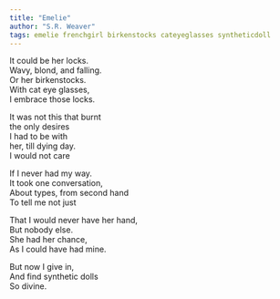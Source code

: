 ```yaml
---
title: "Emelie"
author: "S.R. Weaver"
tags: emelie frenchgirl birkenstocks cateyeglasses syntheticdoll
---
```

It could be her locks.<br />
Wavy, blond, and falling.<br />
Or her birkenstocks.<br />
With cat eye glasses,<br />
I embrace those locks.

It was not this that burnt<br />
the only desires<br />
I had to be with<br />
her, till dying day.<br />
I would not care

If I never had my way.<br />
It took one conversation,<br />
About types, from second hand<br />
To tell me not just

That I would never have her hand,<br />
But nobody else.<br />
She had her chance,<br />
As I could have had mine.

But now I give in,<br />
And find synthetic dolls<br />
So divine. 
